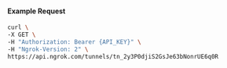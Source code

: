 <!-- Code generated for API Clients. DO NOT EDIT. -->

#### Example Request

```bash
curl \
-X GET \
-H "Authorization: Bearer {API_KEY}" \
-H "Ngrok-Version: 2" \
https://api.ngrok.com/tunnels/tn_2y3P0djiS2GsJe63bNonrUE6q0R
```
